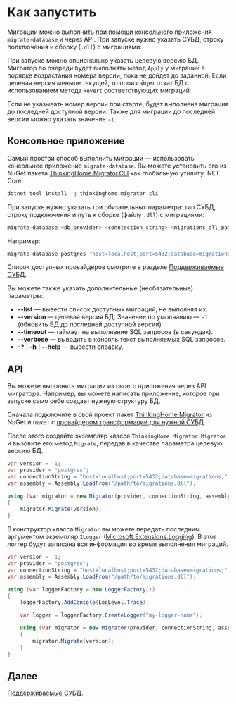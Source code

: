# Как запустить

Миграции можно выполнить при помощи консольного приложения `migrate-database` и через API. При запуске нужно указать СУБД, строку подключения и сборку (`.dll`) с миграциями.

При запуске можно опционально указать целевую версию БД. Мигратор по очереди будет выполнять метод `Apply` у миграций в порядке возрастания номера версии, пока не дойдет до заданной. Если целевая версия меньше текущей, то произойдет откат БД с использованием метода `Revert` соответствующих миграций.

Если не указывать номер версии при старте, будет выполнена миграция до последней доступной версии. Также для миграции до последней версии можно указать значение `-1`.

## Консольное приложение

Самый простой способ выполнить миграции — использовать консольное приложение `migrate-database`. Вы можете установить его из NuGet пакета [ThinkingHome.Migrator.CLI](https://www.nuget.org/packages/ThinkingHome.Migrator.CLI) как глобальную утилиту .NET Core.

```bash
dotnet tool install -g thinkinghome.migrator.cli
```

При запуске нужно указать три обязательных параметра: тип СУБД, строку подключения и путь к сборке (файлу `.dll`) с миграциями: 

```bash
migrate-database <db_provider> <conntection_string> <migrations_dll_path> 
```

Например:

```bash
migrate-database postgres "host=localhost;port=5432;database=migrations;" /path/to/migrations.dll 
```

Список доступных провайдеров смотрите в разделе [Поддерживаемые СУБД](dialects.md).

Вы можете также указать дополнительные (необязательные) параметры:

- **--list** — вывести список доступных миграций, не выполняя их.
- **--version <version>** — целевая версия БД. Значение по умолчанию — `-1` (обновить БД до последней доступной версии)  
- **--timeout <timeout>** — таймаут на выполнение SQL запросов (в секундах).
- **--verbose** — выводить в консоль текст выполняемых SQL запросов.
- **-?** | **-h** | **--help** — вывести справку.

## API

Вы можете выполнять миграции из своего приложения через API мигратора. Например, вы можете написать приложение, которое при запуске само себе создает нужную структуру БД. 

Сначала подключите в свой проект пакет [ThinkingHome.Migrator](https://www.nuget.org/packages/ThinkingHome.Migrator) из NuGet и пакет с [провайдером трансформации для нужной СУБД](https://www.nuget.org/packages?q=ThinkingHome.Migrator.Providers). 

После этого создайте экземпляр класса `ThinkingHome.Migrator.Migrator` и вызовите его метод `Migrate`, передав в качестве параметра целевую версию БД.

```c#
var version = -1;
var provider = "postgres";
var connectionString = "host=localhost;port=5432;database=migrations;";
var assembly = Assembly.LoadFrom("/path/to/migrations.dll");

using (var migrator = new Migrator(provider, connectionString, assembly))
{
    migrator.Migrate(version);
}
```

В конструктор класса `Migrator` вы можете передать последним аргументом экземпляр `ILogger` ([Microsoft.Extensions.Logging](https://www.nuget.org/packages/Microsoft.Extensions.Logging/)). В этот логгер будут записана вся информация во время выполнения миграций.

```c#
var version = -1;
var provider = "postgres";
var connectionString = "host=localhost;port=5432;database=migrations;";
var assembly = Assembly.LoadFrom("/path/to/migrations.dll");

using (var loggerFactory = new LoggerFactory())
{
    loggerFactory.AddConsole(LogLevel.Trace);

    var logger = loggerFactory.CreateLogger("my-logger-name");

    using (var migrator = new Migrator(provider, connectionString, assembly, logger))
    {
        migrator.Migrate(version);
    }
}

```

## Далее

[Поддерживаемые СУБД](dialects.md).
